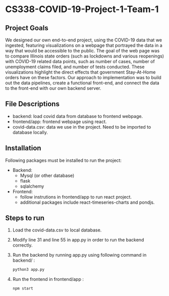 # CS338-COVID-19-Project-1-Team-1

## Project Goals

We designed our own end-to-end project, using the COVID-19 data that we ingested, featuring visualizations on a webpage that portrayed the data in a way that would be accessible to the public. The goal of the web page was to compare Illinois state orders (such as lockdowns and various reopenings) with COVID-19 related data points, such as number of cases, number of unemployment claims filed, and number of tests conducted. These visualizations highlight the direct effects that government Stay-At-Home orders have on these factors. Our approach to implementation was to build out the data pipelines, create a functional front-end, and connect the data to the front-end with our own backend server. 

## File Descriptions
* backend: load covid data from database to frontend webpage.
* frontend/app: frontend webpage using react.
* covid-data.csv: data we use in the project. Need to be imported to database locally.

## Installation
Following packages must be installed to run the project:

- Backend:
	- Mysql (or other database)
	- flask
	- sqlalchemy
- Frontend:
	- follow instrutions in frontend/app to run react project.
	- additional packages include react-timeseries-charts and pondjs.

	
## Steps to run 
1. Load the covid-data.csv to local database. 
2. Modify line 31 and line 55 in app.py in order to run the backend correctly.
3. Run the backend by running app.py using following command in backend/ :
 
	```bash
	python3 app.py
	```

4. Run the frontend in frontend/app :

	 ```bash
	npm start
	```

